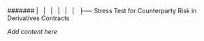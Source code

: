 ####### |   |   |   |   |   |   ├── Stress Test for Counterparty Risk in Derivatives Contracts

*Add content here*